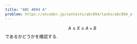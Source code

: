 ```yaml
---
title: "ABC #094 A"
problem: https://atcoder.jp/contests/abc094/tasks/abc094_a
---
```

$$ A \leq X \leq A+B $$ であるかどうかを確認する.
